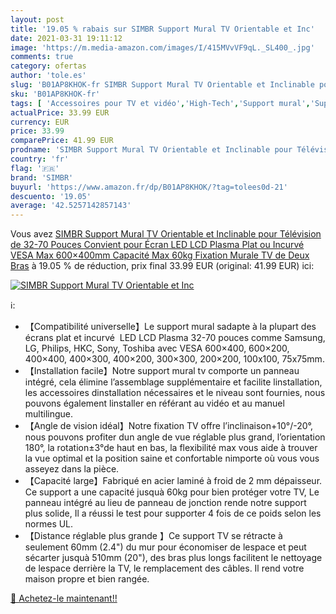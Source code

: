 ```yaml
---
layout: post
title: '19.05 % rabais sur SIMBR Support Mural TV Orientable et Inc'
date: 2021-03-31 19:11:12
image: 'https://m.media-amazon.com/images/I/415MVvVF9qL._SL400_.jpg'
comments: true
category: ofertas
author: 'tole.es'
slug: 'B01AP8KHOK-fr SIMBR Support Mural TV Orientable et Inclinable pour...'
sku: 'B01AP8KHOK-fr'
tags: [ 'Accessoires pour TV et vidéo','High-Tech','Support mural','Supports et meubles TV','TV, vidéo et home cinéma','simbr', ]
actualPrice: 33.99 EUR
currency: EUR
price: 33.99
comparePrice: 41.99 EUR
prodname: 'SIMBR Support Mural TV Orientable et Inclinable pour Télévision de 32-70 Pouces Convient pour Écran LED LCD Plasma Plat ou Incurvé VESA Max 600×400mm Capacité Max 60kg Fixation Murale TV de Deux Bras'
country: 'fr'
flag: '🇫🇷'
brand: 'SIMBR'
buyurl: 'https://www.amazon.fr/dp/B01AP8KHOK/?tag=tolees0d-21'
descuento: '19.05'
average: '42.5257142857143'
---
```


Vous avez [SIMBR Support Mural TV Orientable et Inclinable pour Télévision de 32-70 Pouces Convient pour Écran LED LCD Plasma Plat ou Incurvé VESA Max 600×400mm Capacité Max 60kg Fixation Murale TV de Deux Bras](https://www.amazon.fr/dp/B01AP8KHOK/?tag=tolees0d-21)  à  19.05 % de réduction, prix final  33.99 EUR (original: 41.99 EUR) ici:

[![SIMBR Support Mural TV Orientable et Inc](https://m.media-amazon.com/images/I/415MVvVF9qL._SL400_.jpg)](https://www.amazon.fr/dp/B01AP8KHOK/?tag=tolees0d-21)

ℹ️:

- 【Compatibilité universelle】Le support mural sadapte à la plupart des écrans plat et incurvé  LED LCD Plasma 32-70 pouces comme Samsung, LG, Philips, HKC, Sony, Toshiba avec VESA 600×400, 600×200, 400×400, 400×300, 400×200, 300×300, 200×200, 100x100, 75x75mm.
- 【Installation facile】Notre support mural tv comporte un panneau intégré, cela élimine l’assemblage supplémentaire et facilite linstallation, les accessoires dinstallation nécessaires et le niveau sont fournies, nous pouvons également linstaller en référant au vidéo et au manuel multilingue.
- 【Angle de vision idéal】Notre fixation TV offre l’inclinaison+10°/-20°, nous pouvons profiter dun angle de vue réglable plus grand, l’orientation 180°, la rotation±3°de haut en bas, la flexibilité max vous aide à trouver la vue optimal et la position saine et confortable nimporte où vous vous asseyez dans la pièce.
- 【Capacité large】Fabriqué en acier laminé à froid de 2 mm dépaisseur. Ce support a une capacité jusquà 60kg pour bien protéger votre TV, Le panneau intégré au lieu de panneau de jonction rende notre support plus solide, Il a réussi le test pour supporter 4 fois de ce poids selon les normes UL.
- 【Distance réglable plus grande 】Ce support TV se rétracte à seulement 60mm (2.4") du mur pour économiser de lespace et peut sécarter jusquà 510mm (20"), des bras plus longs facilitent le nettoyage de lespace derrière la TV, le remplacement des câbles. Il rend votre maison propre et bien rangée.

[🛒 Achetez-le maintenant!!](https://www.amazon.fr/dp/B01AP8KHOK/?tag=tolees0d-21)
